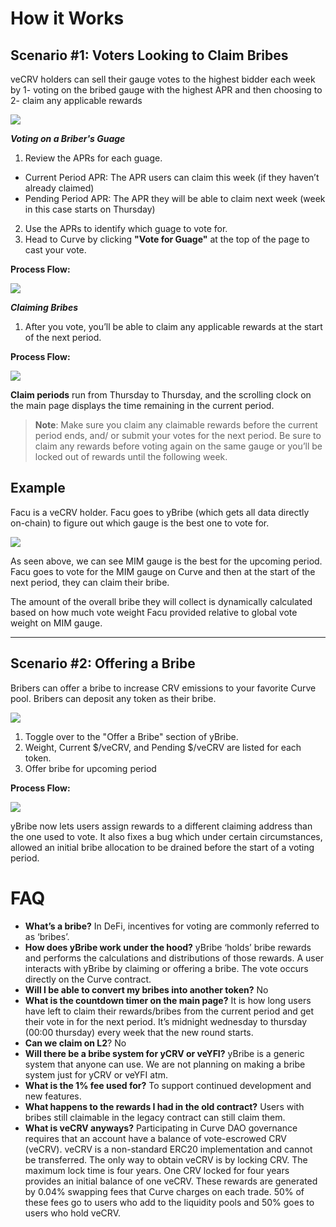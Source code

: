 # How it Works
 

## Scenario #1: Voters Looking to Claim Bribes

veCRV holders can sell their gauge votes to the highest bidder each week by 1- voting on the bribed gauge with the highest APR and then choosing to 2- claim any applicable rewards

![](https://i.imgur.com/uwO1vBe.png)

***Voting on a Briber's Guage***


1. Review the APRs for each guage.

*    Current Period APR: The APR users can claim this week (if they haven’t already claimed)
*    Pending Period APR: The APR they will be able to claim next week (week in this case starts on Thursday)
    

2. Use the APRs to identify which guage to vote for.
3. Head to Curve by clicking **"Vote for Guage"**  at the top of the page to cast your vote. 

**Process Flow:**

![](https://i.imgur.com/mDUm09z.png)




***Claiming Bribes***

1. After you vote, you’ll be able to claim any applicable rewards at the start of the next period.

**Process Flow:**

![](https://i.imgur.com/iHnEpZk.png)

**Claim periods** run from Thursday to Thursday, and the scrolling clock on the main page displays the time remaining in the current period.

> **Note**: Make sure you claim any claimable rewards before the current period ends, and/ or submit your votes for the next period. Be sure to claim any rewards before voting again on the same gauge or you’ll be locked out of rewards until the following week.
> 

## Example

Facu is a veCRV holder. Facu goes to yBribe (which gets all data directly on-chain) to figure out which gauge is the best one to vote for.

![](https://i.imgur.com/OR1ZDlK.png)

As seen above, we can see MIM gauge is the best for the upcoming period. Facu goes to vote for the MIM gauge on Curve and then at the start of the next period, they can claim their bribe.

The amount of the overall bribe they will collect is dynamically calculated based on how much vote weight Facu provided relative to global vote weight on MIM gauge.

----

## Scenario #2: Offering a Bribe

Bribers can offer a bribe to increase CRV emissions to your favorite Curve pool. Bribers can deposit any token as their bribe.

![](https://i.imgur.com/tLp1787.png)


1. Toggle over to the "Offer a Bribe" section of yBribe.
2. Weight, Current $/veCRV, and Pending $/veCRV are listed for each token.
3. Offer bribe for upcoming period

**Process Flow:**

![](https://i.imgur.com/5O5UT8j.png)


yBribe now lets users assign rewards to a different claiming address than the one used to vote. It also fixes a bug which under certain circumstances, allowed an initial bribe allocation to be drained before the start of a voting period.




# FAQ

* **What’s a bribe?** In DeFi, incentives for voting are commonly referred to as ‘bribes’.
* **How does yBribe work under the hood?** yBribe ‘holds’ bribe rewards and performs the calculations and distributions of those rewards. A user interacts with yBribe by claiming or offering a bribe. The vote occurs directly on the Curve contract.
* **Will I be able to convert my bribes into another token?** No
* **What is the countdown timer on the main page?** It is how long users have left to claim their rewards/bribes from the current period and get their vote in for the next period. It’s midnight wednesday to thursday (00:00 thursday) every week that the new round starts.
* **Can we claim on L2**? No
* **Will there be a bribe system for yCRV or veYFI?** yBribe is a generic system that anyone can use. We are not planning on making a bribe system just for yCRV or veYFI atm.
* **What is the 1% fee used for?** To support continued development and new features.
* **What happens to the rewards I had in the old contract?** Users with bribes still claimable in the legacy contract can still claim them.
* **What is veCRV anyways?** Participating in Curve DAO governance requires that an account have a balance of vote-escrowed CRV (veCRV). veCRV is a non-standard ERC20 implementation and cannot be transferred. The only way to obtain veCRV is by locking CRV. The maximum lock time is four years. One CRV locked for four years provides an initial balance of one veCRV. These rewards are generated by 0.04% swapping fees that Curve charges on each trade. 50% of these fees go to users who add to the liquidity pools and 50% goes to users who hold veCRV.
